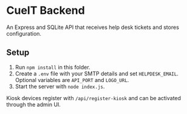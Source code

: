 # CueIT Backend

An Express and SQLite API that receives help desk tickets and stores configuration.

## Setup
1. Run `npm install` in this folder.
2. Create a `.env` file with your SMTP details and set `HELPDESK_EMAIL`.
   Optional variables are `API_PORT` and `LOGO_URL`.
3. Start the server with `node index.js`.

Kiosk devices register with `/api/register-kiosk` and can be activated through the admin UI.
